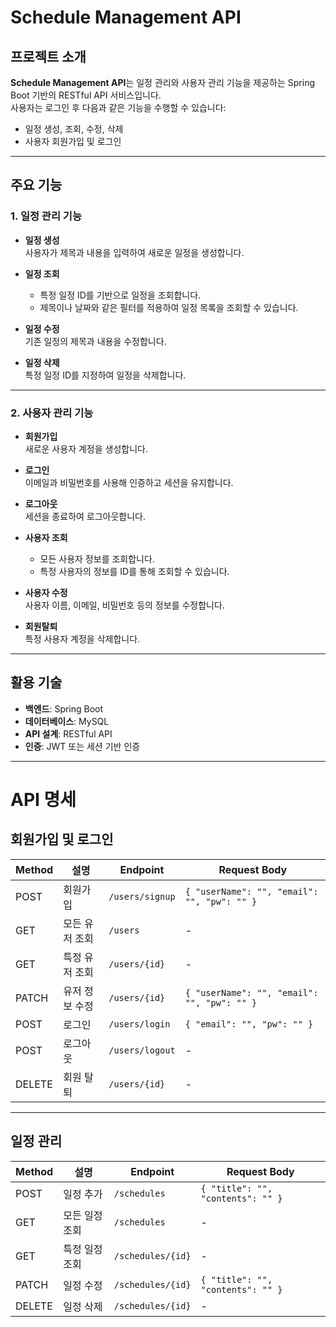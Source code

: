 # Schedule Management API

## 프로젝트 소개
**Schedule Management API**는 일정 관리와 사용자 관리 기능을 제공하는 Spring Boot 기반의 RESTful API 서비스입니다.  
사용자는 로그인 후 다음과 같은 기능을 수행할 수 있습니다:
- 일정 생성, 조회, 수정, 삭제
- 사용자 회원가입 및 로그인

---

## 주요 기능

### **1. 일정 관리 기능**
- **일정 생성**  
  사용자가 제목과 내용을 입력하여 새로운 일정을 생성합니다.

- **일정 조회**
    - 특정 일정 ID를 기반으로 일정을 조회합니다.
    - 제목이나 날짜와 같은 필터를 적용하여 일정 목록을 조회할 수 있습니다.

- **일정 수정**  
  기존 일정의 제목과 내용을 수정합니다.

- **일정 삭제**  
  특정 일정 ID를 지정하여 일정을 삭제합니다.

---

### **2. 사용자 관리 기능**
- **회원가입**  
  새로운 사용자 계정을 생성합니다.

- **로그인**  
  이메일과 비밀번호를 사용해 인증하고 세션을 유지합니다.

- **로그아웃**  
  세션을 종료하여 로그아웃합니다.

- **사용자 조회**
    - 모든 사용자 정보를 조회합니다.
    - 특정 사용자의 정보를 ID를 통해 조회할 수 있습니다.

- **사용자 수정**  
  사용자 이름, 이메일, 비밀번호 등의 정보를 수정합니다.

- **회원탈퇴**  
  특정 사용자 계정을 삭제합니다.

---

## 활용 기술
- **백엔드**: Spring Boot
- **데이터베이스**: MySQL
- **API 설계**: RESTful API
- **인증**: JWT 또는 세션 기반 인증
---
# API 명세

## 회원가입 및 로그인

| Method | 설명          | Endpoint         | Request Body                                     |
|--------|---------------|------------------|-------------------------------------------------|
| POST   | 회원가입       | `/users/signup`  | `{ "userName": "", "email": "", "pw": "" }`     |
| GET    | 모든 유저 조회 | `/users`         | -                                               |
| GET    | 특정 유저 조회 | `/users/{id}`    | -                                               |
| PATCH  | 유저 정보 수정 | `/users/{id}`    | `{ "userName": "", "email": "", "pw": "" }`     |
| POST   | 로그인         | `/users/login`   | `{ "email": "", "pw": "" }`                     |
| POST   | 로그아웃       | `/users/logout`  | -                                               |
| DELETE | 회원 탈퇴      | `/users/{id}`    | -                                               |

---

## 일정 관리

| Method | 설명         | Endpoint             | Request Body                        |
|--------|--------------|----------------------|-------------------------------------|
| POST   | 일정 추가     | `/schedules`         | `{ "title": "", "contents": "" }`   |
| GET    | 모든 일정 조회 | `/schedules`         | -                                   |
| GET    | 특정 일정 조회 | `/schedules/{id}`    | -                                   |
| PATCH  | 일정 수정     | `/schedules/{id}`    | `{ "title": "", "contents": "" }`   |
| DELETE | 일정 삭제     | `/schedules/{id}`    | -                                   |